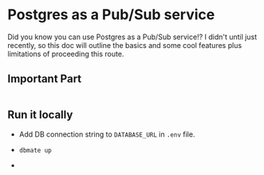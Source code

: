 # Postgres as a Pub/Sub service

Did you know you can use Postgres as a Pub/Sub service!? I didn't until just recently, so this doc will outline the
basics and some cool features plus limitations of proceeding this route.

## Important Part
```postgresql

```

## Run it locally
- Add DB connection string to `DATABASE_URL` in `.env` file.
- ```shell
  dbmate up
  ```
- 